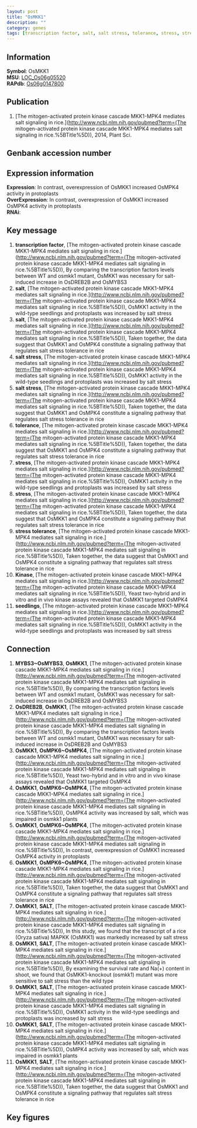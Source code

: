 ```yaml
---
layout: post
title: "OsMKK1"
description: ""
category: genes
tags: [transcription factor, salt, salt stress, tolerance, stress, stress tolerance, Kinase, seedlings, Gene]
---
```


## Information
__Symbol__: OsMKK1  
__MSU__: [LOC_Os06g05520](http://rice.plantbiology.msu.edu/cgi-bin/ORF_infopage.cgi?orf=LOC_Os06g05520)  
__RAPdb__: [Os06g0147800](http://rapdb.dna.affrc.go.jp/viewer/gbrowse_details/irgsp1?name=Os06g0147800)  

## Publication
1. [The mitogen-activated protein kinase cascade MKK1-MPK4 mediates salt signaling in rice.](http://www.ncbi.nlm.nih.gov/pubmed?term=(The mitogen-activated protein kinase cascade MKK1-MPK4 mediates salt signaling in rice.%5BTitle%5D)), 2014, Plant Sci.

## Genbank accession number

## Expression information
__Expression__: In contrast, overexpression of OsMKK1 increased OsMPK4 activity in protoplasts  
__OverExpression__: In contrast, overexpression of OsMKK1 increased OsMPK4 activity in protoplasts  
__RNAi__:  

## Key message
1. __transcription factor__, [The mitogen-activated protein kinase cascade MKK1-MPK4 mediates salt signaling in rice.](http://www.ncbi.nlm.nih.gov/pubmed?term=(The mitogen-activated protein kinase cascade MKK1-MPK4 mediates salt signaling in rice.%5BTitle%5D)),  By comparing the transcription factors levels between WT and osmkk1 mutant, OsMKK1 was necessary for salt-induced increase in OsDREB2B and OsMYBS3
2. __salt__, [The mitogen-activated protein kinase cascade MKK1-MPK4 mediates salt signaling in rice.](http://www.ncbi.nlm.nih.gov/pubmed?term=(The mitogen-activated protein kinase cascade MKK1-MPK4 mediates salt signaling in rice.%5BTitle%5D)),  OsMKK1 activity in the wild-type seedlings and protoplasts was increased by salt stress
3. __salt__, [The mitogen-activated protein kinase cascade MKK1-MPK4 mediates salt signaling in rice.](http://www.ncbi.nlm.nih.gov/pubmed?term=(The mitogen-activated protein kinase cascade MKK1-MPK4 mediates salt signaling in rice.%5BTitle%5D)),  Taken together, the data suggest that OsMKK1 and OsMPK4 constitute a signaling pathway that regulates salt stress tolerance in rice
4. __salt stress__, [The mitogen-activated protein kinase cascade MKK1-MPK4 mediates salt signaling in rice.](http://www.ncbi.nlm.nih.gov/pubmed?term=(The mitogen-activated protein kinase cascade MKK1-MPK4 mediates salt signaling in rice.%5BTitle%5D)),  OsMKK1 activity in the wild-type seedlings and protoplasts was increased by salt stress
5. __salt stress__, [The mitogen-activated protein kinase cascade MKK1-MPK4 mediates salt signaling in rice.](http://www.ncbi.nlm.nih.gov/pubmed?term=(The mitogen-activated protein kinase cascade MKK1-MPK4 mediates salt signaling in rice.%5BTitle%5D)),  Taken together, the data suggest that OsMKK1 and OsMPK4 constitute a signaling pathway that regulates salt stress tolerance in rice
6. __tolerance__, [The mitogen-activated protein kinase cascade MKK1-MPK4 mediates salt signaling in rice.](http://www.ncbi.nlm.nih.gov/pubmed?term=(The mitogen-activated protein kinase cascade MKK1-MPK4 mediates salt signaling in rice.%5BTitle%5D)),  Taken together, the data suggest that OsMKK1 and OsMPK4 constitute a signaling pathway that regulates salt stress tolerance in rice
7. __stress__, [The mitogen-activated protein kinase cascade MKK1-MPK4 mediates salt signaling in rice.](http://www.ncbi.nlm.nih.gov/pubmed?term=(The mitogen-activated protein kinase cascade MKK1-MPK4 mediates salt signaling in rice.%5BTitle%5D)),  OsMKK1 activity in the wild-type seedlings and protoplasts was increased by salt stress
8. __stress__, [The mitogen-activated protein kinase cascade MKK1-MPK4 mediates salt signaling in rice.](http://www.ncbi.nlm.nih.gov/pubmed?term=(The mitogen-activated protein kinase cascade MKK1-MPK4 mediates salt signaling in rice.%5BTitle%5D)),  Taken together, the data suggest that OsMKK1 and OsMPK4 constitute a signaling pathway that regulates salt stress tolerance in rice
9. __stress tolerance__, [The mitogen-activated protein kinase cascade MKK1-MPK4 mediates salt signaling in rice.](http://www.ncbi.nlm.nih.gov/pubmed?term=(The mitogen-activated protein kinase cascade MKK1-MPK4 mediates salt signaling in rice.%5BTitle%5D)),  Taken together, the data suggest that OsMKK1 and OsMPK4 constitute a signaling pathway that regulates salt stress tolerance in rice
10. __Kinase__, [The mitogen-activated protein kinase cascade MKK1-MPK4 mediates salt signaling in rice.](http://www.ncbi.nlm.nih.gov/pubmed?term=(The mitogen-activated protein kinase cascade MKK1-MPK4 mediates salt signaling in rice.%5BTitle%5D)),  Yeast two-hybrid and in vitro and in vivo kinase assays revealed that OsMKK1 targeted OsMPK4
11. __seedlings__, [The mitogen-activated protein kinase cascade MKK1-MPK4 mediates salt signaling in rice.](http://www.ncbi.nlm.nih.gov/pubmed?term=(The mitogen-activated protein kinase cascade MKK1-MPK4 mediates salt signaling in rice.%5BTitle%5D)),  OsMKK1 activity in the wild-type seedlings and protoplasts was increased by salt stress

## Connection
1. __MYBS3~OsMYBS3__, __OsMKK1__, [The mitogen-activated protein kinase cascade MKK1-MPK4 mediates salt signaling in rice.](http://www.ncbi.nlm.nih.gov/pubmed?term=(The mitogen-activated protein kinase cascade MKK1-MPK4 mediates salt signaling in rice.%5BTitle%5D)),  By comparing the transcription factors levels between WT and osmkk1 mutant, OsMKK1 was necessary for salt-induced increase in OsDREB2B and OsMYBS3
2. __OsDREB2B__, __OsMKK1__, [The mitogen-activated protein kinase cascade MKK1-MPK4 mediates salt signaling in rice.](http://www.ncbi.nlm.nih.gov/pubmed?term=(The mitogen-activated protein kinase cascade MKK1-MPK4 mediates salt signaling in rice.%5BTitle%5D)),  By comparing the transcription factors levels between WT and osmkk1 mutant, OsMKK1 was necessary for salt-induced increase in OsDREB2B and OsMYBS3
3. __OsMKK1__, __OsMPK6~OsMPK4__, [The mitogen-activated protein kinase cascade MKK1-MPK4 mediates salt signaling in rice.](http://www.ncbi.nlm.nih.gov/pubmed?term=(The mitogen-activated protein kinase cascade MKK1-MPK4 mediates salt signaling in rice.%5BTitle%5D)),  Yeast two-hybrid and in vitro and in vivo kinase assays revealed that OsMKK1 targeted OsMPK4
4. __OsMKK1__, __OsMPK6~OsMPK4__, [The mitogen-activated protein kinase cascade MKK1-MPK4 mediates salt signaling in rice.](http://www.ncbi.nlm.nih.gov/pubmed?term=(The mitogen-activated protein kinase cascade MKK1-MPK4 mediates salt signaling in rice.%5BTitle%5D)),  OsMPK4 activity was increased by salt, which was impaired in osmkk1 plants
5. __OsMKK1__, __OsMPK6~OsMPK4__, [The mitogen-activated protein kinase cascade MKK1-MPK4 mediates salt signaling in rice.](http://www.ncbi.nlm.nih.gov/pubmed?term=(The mitogen-activated protein kinase cascade MKK1-MPK4 mediates salt signaling in rice.%5BTitle%5D)),  In contrast, overexpression of OsMKK1 increased OsMPK4 activity in protoplasts
6. __OsMKK1__, __OsMPK6~OsMPK4__, [The mitogen-activated protein kinase cascade MKK1-MPK4 mediates salt signaling in rice.](http://www.ncbi.nlm.nih.gov/pubmed?term=(The mitogen-activated protein kinase cascade MKK1-MPK4 mediates salt signaling in rice.%5BTitle%5D)),  Taken together, the data suggest that OsMKK1 and OsMPK4 constitute a signaling pathway that regulates salt stress tolerance in rice
7. __OsMKK1__, __SALT__, [The mitogen-activated protein kinase cascade MKK1-MPK4 mediates salt signaling in rice.](http://www.ncbi.nlm.nih.gov/pubmed?term=(The mitogen-activated protein kinase cascade MKK1-MPK4 mediates salt signaling in rice.%5BTitle%5D)),  In this study, we found that the transcript of a rice (Oryza sativa) MAPKK (OsMKK1) was markedly increased by salt stress
8. __OsMKK1__, __SALT__, [The mitogen-activated protein kinase cascade MKK1-MPK4 mediates salt signaling in rice.](http://www.ncbi.nlm.nih.gov/pubmed?term=(The mitogen-activated protein kinase cascade MKK1-MPK4 mediates salt signaling in rice.%5BTitle%5D)),  By examining the survival rate and Na(+) content in shoot, we found that OsMKK1-knockout (osmkk1) mutant was more sensitive to salt stress than the wild type
9. __OsMKK1__, __SALT__, [The mitogen-activated protein kinase cascade MKK1-MPK4 mediates salt signaling in rice.](http://www.ncbi.nlm.nih.gov/pubmed?term=(The mitogen-activated protein kinase cascade MKK1-MPK4 mediates salt signaling in rice.%5BTitle%5D)),  OsMKK1 activity in the wild-type seedlings and protoplasts was increased by salt stress
10. __OsMKK1__, __SALT__, [The mitogen-activated protein kinase cascade MKK1-MPK4 mediates salt signaling in rice.](http://www.ncbi.nlm.nih.gov/pubmed?term=(The mitogen-activated protein kinase cascade MKK1-MPK4 mediates salt signaling in rice.%5BTitle%5D)),  OsMPK4 activity was increased by salt, which was impaired in osmkk1 plants
11. __OsMKK1__, __SALT__, [The mitogen-activated protein kinase cascade MKK1-MPK4 mediates salt signaling in rice.](http://www.ncbi.nlm.nih.gov/pubmed?term=(The mitogen-activated protein kinase cascade MKK1-MPK4 mediates salt signaling in rice.%5BTitle%5D)),  Taken together, the data suggest that OsMKK1 and OsMPK4 constitute a signaling pathway that regulates salt stress tolerance in rice

## Key figures


